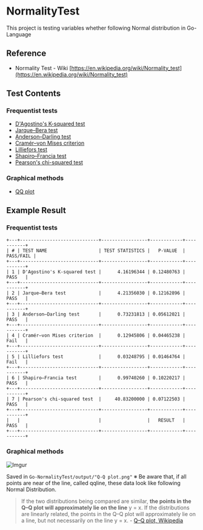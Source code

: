 # NormalityTest
This project is testing variables whether following Normal distribution in Go-Language

## Reference

- Normality Test - Wiki
[https://en.wikipedia.org/wiki/Normality_test](https://en.wikipedia.org/wiki/Normality_test)

## Test Contents

### Frequentist tests

- [D'Agostino's K-squared test](https://en.wikipedia.org/wiki/D'Agostino's_K-squared_test)
- [Jarque–Bera test](https://en.wikipedia.org/wiki/Jarque-Bera_test)
- [Anderson–Darling test](https://en.wikipedia.org/wiki/Anderson-Darling_test)
- [Cramér–von Mises criterion](https://en.wikipedia.org/wiki/Cram%C3%A9r%E2%80%93von_Mises_criterion)
- [Lilliefors test](https://en.wikipedia.org/wiki/Lilliefors_test)
- [Shapiro–Francia test](https://en.wikipedia.org/wiki/Shapiro-Francia_test)
- [Pearson's chi-squared test](https://en.wikipedia.org/wiki/Pearson%27s_chi-squared_test)

### Graphical methods

- [QQ plot](https://en.wikipedia.org/wiki/Q%E2%80%93Q_plot)

## Example Result

### Frequentist tests

```
+---+-----------------------------+-----------------+------------+-----------+
| # | TEST NAME                   | TEST STATISTICS |   P-VALUE  | PASS/FAIL |
+---+-----------------------------+-----------------+------------+-----------+
| 1 | D'Agostino's K-squared test |      4.16196344 | 0.12480763 |    PASS   |
+---+-----------------------------+-----------------+------------+-----------+
| 2 | Jarque–Bera test            |      4.21356030 | 0.12162896 |    PASS   |
+---+-----------------------------+-----------------+------------+-----------+
| 3 | Anderson–Darling test       |      0.73231813 | 0.05612021 |    PASS   |
+---+-----------------------------+-----------------+------------+-----------+
| 4 | Cramér–von Mises criterion  |      0.12945806 | 0.04465238 |    Fail   |
+---+-----------------------------+-----------------+------------+-----------+
| 5 | Lilliefors test             |      0.03248795 | 0.01464764 |    Fail   |
+---+-----------------------------+-----------------+------------+-----------+
| 6 | Shapiro–Francia test        |      0.99740260 | 0.10220217 |    PASS   |
+---+-----------------------------+-----------------+------------+-----------+
| 7 | Pearson's chi-squared test  |     40.83200000 | 0.07122503 |    PASS   |
+---+-----------------------------+-----------------+------------+-----------+
|   |                             |                 |   RESULT   |    PASS   |
+---+-----------------------------+-----------------+------------+-----------+
```

### Graphical methods

![Imgur](https://i.imgur.com/eAlcVdk.png)

Saved in ```Go-NormalityTest/output/"Q-Q plot.png"```
※ Be aware that, if all points are near of the line, called qqline, these data look like following Normal Distribution.

> If the two distributions being compared are similar, **the points in the Q–Q plot will approximately lie on the line** y = x. If the distributions are linearly related, the points in the Q–Q plot will approximately lie on a line, but not necessarily on the line y = x.
> \- [Q–Q plot, Wikipedia](https://en.wikipedia.org/wiki/Q%E2%80%93Q_plot)
